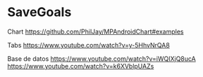 # SaveGoals

Chart
https://github.com/PhilJay/MPAndroidChart#examples

Tabs
https://www.youtube.com/watch?v=y-5HhvNrQA8

Base de datos
https://www.youtube.com/watch?v=iWQIXjQ8ucA
https://www.youtube.com/watch?v=k6XVblpUAZs
